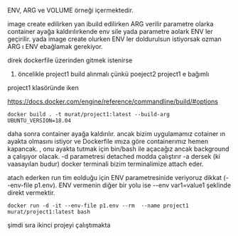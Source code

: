ENV, ARG ve VOLUME örneği içermektedir.

image create edilirken yan ibuild edilirken ARG verilir parametre olarka container ayağa kaldırılırkende env sile yada parametre aolark ENV ler geçirilir.
yada image create olurken ENV ler doldurulsun istiyorsak ozman ARG ı ENV ebağlamak gerekiyor.


direk dockerfile üzerinden gitmek istenirse 

1. öncelikle project1 build alınmalı çünkü poeject2 project1 e bağımlı
   
project1 klasöründe iken

https://docs.docker.com/engine/reference/commandline/build/#options

```
docker build . -t murat/project1:latest --build-arg UBUNTU_VERSION=18.04
```

daha sonra container ayağa kaldırılır. ancak bizim uygulamamız cotainer ın ayakta olmasını istiyor ve Dockerfile ımıza göre containerımız hemen kapancak. ,
onu ayakta tutmak için bin/bash ile açacağız ancak background a çalışıyor olacak. -d parametresi detached modda çalıştırır -a dersek (ki vaasayılan budur) docker terminali bizim terminalimize attach eder.

atach ederken run tim eolduğu için ENV parametresinide veriyoruz dikkat (--env-file p1.env).
ENV vermenin diğer bir yolu ise --env var1=value1 şeklinde direkt vermektir.


```
docker run -d -it --env-file p1.env --rm  --name project1 murat/project1:latest bash
```
şimdi sıra ikinci projeyi çalıştımakta


